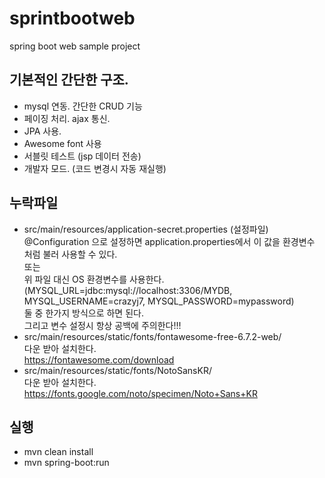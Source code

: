 # sprintbootweb

spring boot web sample project

## 기본적인 간단한 구조.

- mysql 연동. 간단한 CRUD 기능
- 페이징 처리. ajax 통신.
- JPA 사용.
- Awesome font 사용
- 서블릿 테스트 (jsp 데이터 전송)
- 개발자 모드. (코드 변경시 자동 재실행)

## 누락파일
- src/main/resources/application-secret.properties  (설정파일)
@Configuration 으로 설정하면 application.properties에서 이 값을 환경변수 처럼 불러 사용할 수 있다.  
또는   
위 파일 대신 OS 환경변수를 사용한다. (MYSQL_URL=jdbc:mysql://localhost:3306/MYDB, MYSQL_USERNAME=crazyj7, MYSQL_PASSWORD=mypassword)  
둘 중 한가지 방식으로 하면 된다.   
그리고 변수 설정시 항상 공백에 주의한다!!!
- src/main/resources/static/fonts/fontawesome-free-6.7.2-web/  
다운 받아 설치한다.  
https://fontawesome.com/download
 - src/main/resources/static/fonts/NotoSansKR/  
다운 받아 설치한다.
https://fonts.google.com/noto/specimen/Noto+Sans+KR

## 실행
- mvn clean install
- mvn spring-boot:run






